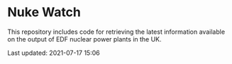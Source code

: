 # Nuke Watch

This repository includes code for retrieving the latest information available on the output of EDF nuclear power plants in the UK.

Last updated: 2021-07-17 15:06